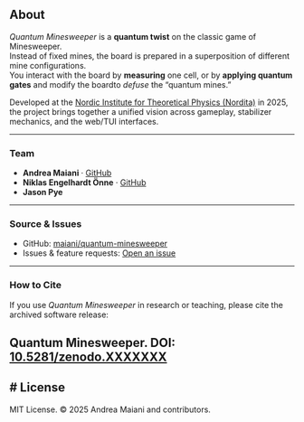 ## About

*Quantum Minesweeper* is a **quantum twist** on the classic game of Minesweeper.  
Instead of fixed mines, the board is prepared in a superposition of different mine configurations.  
You interact with the board by **measuring** one cell, or by **applying quantum gates** 
and modify the boardto *defuse* the “quantum mines.”

Developed at the [Nordic Institute for Theoretical Physics (Nordita)](https://www.nordita.org) in 2025, the project brings together a unified vision across gameplay, stabilizer mechanics, and the web/TUI interfaces.

---

### Team
- **Andrea Maiani** · [GitHub](https://github.com/maiani)
- **Niklas Engelhardt Önne** · [GitHub](https://github.com/niklasonne)
- **Jason Pye** 

---

### Source & Issues
- GitHub: [maiani/quantum-minesweeper](https://github.com/maiani/quantum-minesweeper)  
- Issues & feature requests: [Open an issue](https://github.com/maiani/quantum-minesweeper/issues)

---

### How to Cite
If you use *Quantum Minesweeper* in research or teaching, please cite the archived software release:

**Quantum Minesweeper**. DOI: [10.5281/zenodo.XXXXXXX](https://doi.org/10.5281/zenodo.XXXXXXX)
---

## # License
MIT License. © 2025 Andrea Maiani and contributors.
